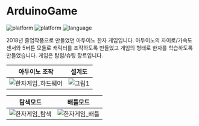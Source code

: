 # ArduinoGame

![platform](https://img.shields.io/badge/platform-unity-green)
![platform](https://img.shields.io/badge/arduino-yellow)
![language](https://img.shields.io/badge/language-c샵-orange)

2018년 졸업작품으로 만들었던 아두이노 한자 게임입니다.
아두이노의 자이로/가속도 센서와 5버튼 모듈로 캐릭터를 조작하도록 만들었고 게임의 형태로 한자를 학습하도록 만들었습니다. 게임은 탐험/슈팅 장르입니다.



|아두이노 조작|설계도|
|----------------|--------|
|![한자게임_하드웨어](https://user-images.githubusercontent.com/64885411/103390146-2c73f680-4b56-11eb-836e-7a948608c6dc.gif)| ![그림1](https://user-images.githubusercontent.com/64885411/103390207-8c6a9d00-4b56-11eb-83c8-0ff188482fb8.png)|


|탐색모드 | 배틀모드 |
|-----------|------------|
|![한자게임_탐색](https://user-images.githubusercontent.com/64885411/103390275-e8cdbc80-4b56-11eb-9ab9-6f594c1a3d42.gif)|![한자게임_배틀](https://user-images.githubusercontent.com/64885411/103390247-c6d43a00-4b56-11eb-838e-744e8df98e9c.gif)|
